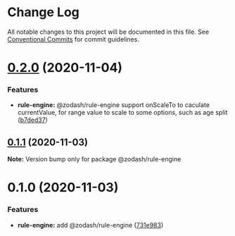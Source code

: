 # Change Log

All notable changes to this project will be documented in this file.
See [Conventional Commits](https://conventionalcommits.org) for commit guidelines.

# [0.2.0](https://github.com/zcorky/zodash/compare/@zodash/rule-engine@0.1.1...@zodash/rule-engine@0.2.0) (2020-11-04)


### Features

* **rule-engine:** @zodash/rule-engine support onScaleTo to caculate currentValue, for range value to scale to some options, such as age split ([b7ded37](https://github.com/zcorky/zodash/commit/b7ded37b5f3eb1b8b59e33f7c101fbd32ff7beec))





## [0.1.1](https://github.com/zcorky/zodash/compare/@zodash/rule-engine@0.1.0...@zodash/rule-engine@0.1.1) (2020-11-03)

**Note:** Version bump only for package @zodash/rule-engine





# 0.1.0 (2020-11-03)


### Features

* **rule-engine:** add @zodash/rule-engine ([731e983](https://github.com/zcorky/zodash/commit/731e983eb0669a2a00b87d9348fded66dbffa617))
